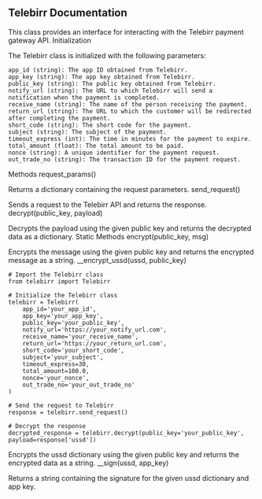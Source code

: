 ## Telebirr Documentation

This class provides an interface for interacting with the Telebirr payment gateway API.
Initialization

The Telebirr class is initialized with the following parameters:

    app_id (string): The app ID obtained from Telebirr.
    app_key (string): The app key obtained from Telebirr.
    public_key (string): The public key obtained from Telebirr.
    notify_url (string): The URL to which Telebirr will send a notification when the payment is completed.
    receive_name (string): The name of the person receiving the payment.
    return_url (string): The URL to which the customer will be redirected after completing the payment.
    short_code (string): The short code for the payment.
    subject (string): The subject of the payment.
    timeout_express (int): The time in minutes for the payment to expire.
    total_amount (float): The total amount to be paid.
    nonce (string): A unique identifier for the payment request.
    out_trade_no (string): The transaction ID for the payment request.

Methods
request_params()

Returns a dictionary containing the request parameters.
send_request()

Sends a request to the Telebirr API and returns the response.
decrypt(public_key, payload)

Decrypts the payload using the given public key and returns the decrypted data as a dictionary.
Static Methods
encrypt(public_key, msg)

Encrypts the message using the given public key and returns the encrypted message as a string.
__encrypt_ussd(ussd, public_key)

```
# Import the Telebirr class
from telebirr import Telebirr

# Initialize the Telebirr class
telebirr = Telebirr(
    app_id='your_app_id',
    app_key='your_app_key',
    public_key='your_public_key',
    notify_url='https://your_notify_url.com',
    receive_name='your_receive_name',
    return_url='https://your_return_url.com',
    short_code='your_short_code',
    subject='your_subject',
    timeout_express=30,
    total_amount=100.0,
    nonce='your_nonce',
    out_trade_no='your_out_trade_no'
)

# Send the request to Telebirr
response = telebirr.send_request()

# Decrypt the response
decrypted_response = telebirr.decrypt(public_key='your_public_key', payload=response['ussd'])

```

Encrypts the ussd dictionary using the given public key and returns the encrypted data as a string.
__sign(ussd, app_key)

Returns a string containing the signature for the given ussd dictionary and app key.
